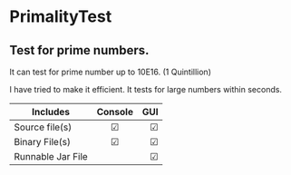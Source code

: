 # PrimalityTest
Test for prime numbers.
-------------------------------
It can test for prime number up to 10E16. (1 Quintillion)

I have tried to make it efficient. It tests for large numbers within seconds.

| Includes           | Console       | GUI   |
| ------------------ |:-------------:| -----:|
| Source file(s)     |    &#9745;    |&#9745;|
| Binary File(s)     |    &#9745;    |&#9745;|
| Runnable Jar File  |               |&#9745;|

